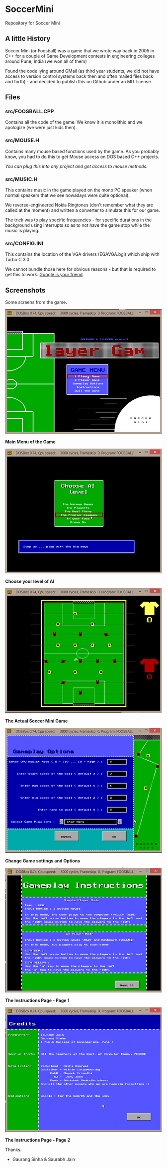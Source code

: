 
# SoccerMini
Repository for Soccer Mini

## A little History
Soccer Mini (or Foosball) was a game that we wrote way back in 2005 in C++ for a couple of Game Development contests in engineering colleges around Pune, India <brag>(we won all of them)</brag>

Found the code lying around GMail (as third year students, we did not have access to version control systems back then and often mailed files back and forth) - and decided to publish this on Github under an MIT license.

## Files

### src/FOOSBALL.CPP
Contains all the code of the game. We know it is monolithic and we apologize (we were just kids then).

### src/MOUSE.H
Contains many mouse based functions used by the game. As you probably know, you had to do this to get Mouse access on DOS based C++ projects.

*You can plug this into any project and get access to mouse methods.*

### src/MUSIC.H
This contains music in the game played on the mono PC speaker (when normal speakers that we see nowadays were quite optional).

We reverse-engineered Nokia Ringtones (don't remember what they are called at the moment) and written a converter to simulate this for our game.

The trick was to play specific frequencies - for specific durations in the background using interrupts so as to not have the game stop while the music is playing.

### src/CONFIG.INI
This contains the location of the VGA drivers (EGAVGA.bgi) which ship with Turbo C 3.0

We cannot bundle those here for obvious reasons - but that is required to get this to work.
[Google is your friend](https://www.google.co.in/search?q=download+egavga.bgi).

## Screenshots
Some screens from the game.

![alt text](https://github.com/saurabhj/SoccerMini/blob/master/screens/01_main_menu.png "Main Menu of the Game")

**Main Menu of the Game**

![alt text](https://github.com/saurabhj/SoccerMini/blob/master/screens/02_ai_level.png "Choose your level of AI")

**Choose your level of AI**

![alt text](https://github.com/saurabhj/SoccerMini/blob/master/screens/03_game.png "The Actual Soccer Mini Game")

**The Actual Soccer Mini Game**

![alt text](https://github.com/saurabhj/SoccerMini/blob/master/screens/04_options.png "Change Game settings and Options")

**Change Game settings and Options**

![alt text](https://github.com/saurabhj/SoccerMini/blob/master/screens/05_instruction1.png "The Instructions Page - Page 1")

**The Instructions Page - Page 1**

![alt text](https://github.com/saurabhj/SoccerMini/blob/master/screens/06_instruction2.png "Choose your level of AI")

**The Instructions Page - Page 2**

Thanks.
- Gaurang Sinha & Saurabh Jain